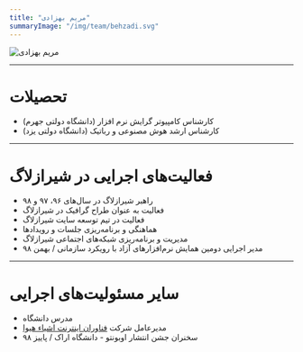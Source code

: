 ```yaml
---
title: "مریم بهزادی"
summaryImage: "/img/team/behzadi.svg"
---
```

![مریم بهزادی](/img/team/behzadi.svg)

---

# تحصیلات
* کارشناس کامپیوتر گرایش نرم افزار (دانشگاه دولتی جهرم)
* کارشناس ارشد هوش مصنوعی و رباتیک (دانشگاه دولتی یزد)

---

# فعالیت‌های اجرایی در شیرازلاگ
* راهبر شیرازلاگ در سال‌های ۹۶، ۹۷ و ۹۸
* فعالیت به عنوان طراح گرافیک در شیرازلاگ
* فعالیت در تیم توسعه سایت شیرازلاگ
* هماهنگی و برنامه‌ریزی جلسات و رویدادها
* مدیریت و برنامه‌ریزی شبکه‌های اجتماعی شیرازلاگ
* مدیر اجرایی دومین همایش نرم‌افزارهای آزاد با رویکرد سازمانی / بهمن ۹۸
 
---

# سایر مسئولیت‌های اجرایی
* مدرس دانشگاه
* مدیرعامل شرکت 
[فناوران اینترنت اشیاء هیوا](https://hiva-iot.com/)
* سخنران جشن انتشار اوبونتو - دانشگاه اراک / پاییز ۹۸
